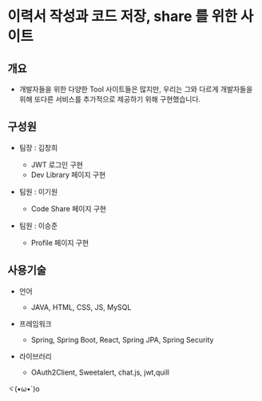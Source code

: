 # 이력서 작성과 코드 저장, share 를 위한 사이트

## 개요
 - 개발자들을 위한 다양한 Tool 사이트들은 많지만, 우리는 그와 다르게 개발자들을 위해 또다른 서비스를 추가적으로 제공하기 위해 구현했습니다.

## 구성원
 - 팀장 : 김창희
   - JWT 로그인 구현
   - Dev Library 페이지 구현

- 팀원 : 이기원
  - Code Share 페이지 구현

- 팀원 : 이승준
  - Profile 페이지 구현


## 사용기술
 - 언어
   - JAVA, HTML, CSS, JS, MySQL

 - 프레임워크
   - Spring, Spring Boot, React, Spring JPA, Spring Security 

 - 라이브러리
   - OAuth2Client, Sweetalert, chat.js, jwt,quill 


ヾ(•ω•`)o

